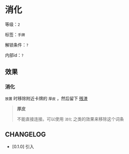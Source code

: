 # 消化

等级：`2`

标签：`手牌`

解锁条件：`?`

内部id：`?`

## 效果

### 消化

`放置` 时移除附近卡牌的 `厚皮` ，然后留下 [残渣](残渣.md)

> **厚皮**
>
> 不能直接连接。可以使用 `消化` 之类的效果来移除这个词条

## CHANGELOG

- [0.1.0] 引入
